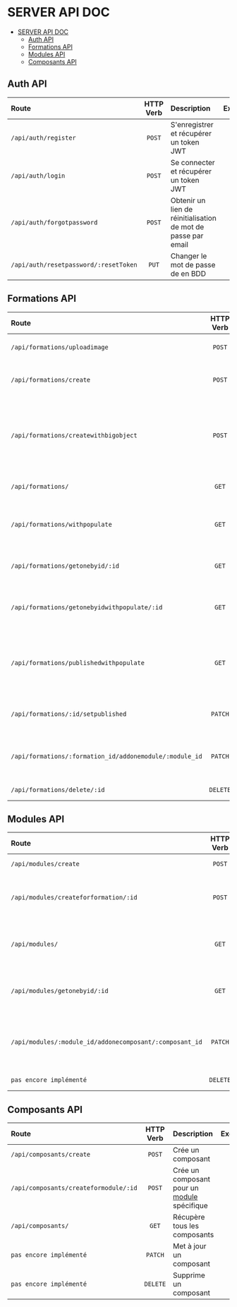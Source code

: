 # SERVER API DOC
- [SERVER API DOC](#server-api-doc)
  - [Auth API](#auth-api)
  - [Formations API](#formations-api)
  - [Modules API](#modules-api)
  - [Composants API](#composants-api)


## Auth API
| Route                                 | HTTP Verb | Description                                                   |                          Exemples                          |
| :------------------------------------ | :-------: | :------------------------------------------------------------ | :--------------------------------------------------------: |
| `/api/auth/register`                  |  `POST`   | S'enregistrer et récupérer un token JWT                       |        [:mag:](./routes/doc/Auth/#apiauthregister)         |
| `/api/auth/login`                     |  `POST`   | Se connecter et récupérer un token JWT                        |          [:mag:](./routes/doc/Auth/#apiauthlogin)          |
| `/api/auth/forgotpassword`            |  `POST`   | Obtenir un lien de réinitialisation de mot de passe par email |     [:mag:](./routes/doc/Auth/#apiauthforgotpassword)      |
| `/api/auth/resetpassword/:resetToken` |   `PUT`   | Changer le mot de passe de en BDD                             | [:mag:](./routes/doc/Auth/#apiauthresetpasswordresettoken) |

## Formations API

| Route                                                   | HTTP Verb | Description                                                                                                                                         |                                     Exemples                                     |
| :------------------------------------------------------ | :-------: | :-------------------------------------------------------------------------------------------------------------------------------------------------- | :------------------------------------------------------------------------------: |
| `/api/formations/uploadimage`                           |  `POST`   | Upload une image dans le dossier `/images/formation`                                                                                                |            [:mag:](./routes/doc/Formations/#apiformationsuploadimage)            |
| `/api/formations/create`                                |  `POST`   | Enregistre l'image de la formation puis la crée sans [modules](#modules-api)                                                                        |              [:mag:](./routes/doc/Formations/#apiformationscreate)               |
| `/api/formations/createwithbigobject`                   |  `POST`   | Enregistre l'image de la formation puis la crée intégralement la formation en insérant ses [modules](#modules-api) et [composants](#composants-api) |        [:mag:](./routes/doc/Formations/#apiformationscreatewithbigobject)        |
| `/api/formations/`                                      |   `GET`   | Récupère toutes les formations non populées                                                                                                         |                 [:mag:](./routes/doc/Formations/#apiformations)                  |
| `/api/formations/withpopulate`                          |   `GET`   | Récupère toutes les formations populées de leurs [modules](#modules-api) et [composants](#composants-api)                                           |           [:mag:](./routes/doc/Formations/#apiformationswithpopulate)            |
| `/api/formations/getonebyid/:id`                        |   `GET`   | Récupère une formation non populée par son `id`                                                                                                     |           [:mag:](./routes/doc/Formations/#apiformationsgetonebyidid)            |
| `/api/formations/getonebyidwithpopulate/:id`            |   `GET`   | Récupère une formation populée de ses [modules](#modules-api) et ses [composants](#composants-api) par son `id`                                     |     [:mag:](./routes/doc/Formations/#apiformationsgetonebyidwithpopulateid)      |
| `/api/formations/publishedwithpopulate`                 |   `GET`   | Récupère uniquement les formations publiées, populées de leurs [modules](#modules-api) et [composants](#composants-api)                             |       [:mag:](./routes/doc/Formations/#apiformationspublishedwithpopulate)       |
| `/api/formations/:id/setpublished`                      |  `PATCH`  | Change le statut de publication d'une formation à son inverse                                                                                       |          [:mag:](./routes/doc/Formations/#apiformationsidsetpublished)           |
| `/api/formations/:formation_id/addonemodule/:module_id` |  `PATCH`  | Ajoute un [modules](#modules-api) à la formation dans son tableau de modules                                                                        | [:mag:](./routes/doc/Formations/#apiformationsformation_idaddonemodulemodule_id) |
| `/api/formations/delete/:id`                            | `DELETE`  | Supprime une formation                                                                                                                              |             [:mag:](./routes/doc/Formations/#apiformationsdeleteid)              |

## Modules API

| Route                                                   | HTTP Verb | Description                                                                     |                                   Exemples                                    |
| :------------------------------------------------------ | :-------: | :------------------------------------------------------------------------------ | :---------------------------------------------------------------------------: |
| `/api/modules/create`                                   |  `POST`   | Crée un module                                                                  |                [:mag:](./routes/doc/Modules/#apimodulescreate)                |
| `/api/modules/createforformation/:id`                   |  `POST`   | Crée un module pour une [formation](#formations-api) spécifique                 |         [:mag:](./routes/doc/Modules/#apimodulescreateforformationid)         |
| `/api/modules/`                                         |   `GET`   | Récupère tous les modules non populés                                           |                   [:mag:](./routes/doc/Modules/#apimodules)                   |
| `/api/modules/getonebyid/:id`                           |   `GET`   | Récupère un module non populée par son `id`                                     |             [:mag:](./routes/doc/Modules/#apimodulesgetonebyidid)             |
| `/api/modules/:module_id/addonecomposant/:composant_id` |  `PATCH`  | Ajoute un [composant](#composants-api) au module dans son tableau de composants | [:mag:](./routes/doc/Modules/#apimodulesmodule_idaddonecomposantcomposant_id) |
| `pas encore implémenté`                                 | `DELETE`  | Supprime un module                                                              |                               [:mag:](./routes)                               |

## Composants API

| Route                                 | HTTP Verb | Description                                                 |                             Exemples                             |
| :------------------------------------ | :-------: | :---------------------------------------------------------- | :--------------------------------------------------------------: |
| `/api/composants/create`              |  `POST`   | Crée un composant                                           |      [:mag:](./routes/doc/Composants/#apicomposantscreate)       |
| `/api/composants/createformodule/:id` |  `POST`   | Crée un composant pour un [module](#modules-api) spécifique | [:mag:](./routes/doc/Composants/#apicomposantscreateformoduleid) |
| `/api/composants/`                    |   `GET`   | Récupère tous les composants                                |         [:mag:](./routes/doc/Composants/#apicomposants)          |
| `pas encore implémenté`               |  `PATCH`  | Met à jour un composant                                     |                        [:mag:](./routes)                         |
| `pas encore implémenté`               | `DELETE`  | Supprime un composant                                       |                        [:mag:](./routes)                         |


